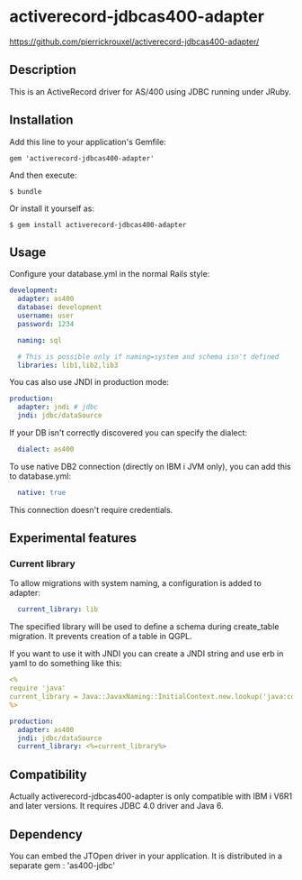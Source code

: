 # activerecord-jdbcas400-adapter

https://github.com/pierrickrouxel/activerecord-jdbcas400-adapter/

## Description

This is an ActiveRecord driver for AS/400 using JDBC running under JRuby.

## Installation

Add this line to your application's Gemfile:

    gem 'activerecord-jdbcas400-adapter'

And then execute:

    $ bundle

Or install it yourself as:

    $ gem install activerecord-jdbcas400-adapter

## Usage

Configure your database.yml in the normal Rails style:
```yml
development:
  adapter: as400
  database: development
  username: user
  password: 1234

  naming: sql

  # This is possible only if naming=system and schema isn't defined
  libraries: lib1,lib2,lib3
```

You cas also use JNDI in production mode:
```yml
production:
  adapter: jndi # jdbc
  jndi: jdbc/dataSource
```

If your DB isn't correctly discovered you can specify the dialect:
```yml
  dialect: as400
```

To use native DB2 connection (directly on IBM i JVM only), you can add this to database.yml:
```yml
  native: true
```
This connection doesn't require credentials.

## Experimental features
### Current library
To allow migrations with system naming, a configuration is added to adapter:

```yml
  current_library: lib
```

The specified library will be used to define a schema during create_table migration.
It prevents creation of a table in QGPL.

If you want to use it with JNDI you can create a JNDI string and use erb in yaml to do something like this:

```yml
<%
require 'java'
current_library = Java::JavaxNaming::InitialContext.new.lookup('java:comp/env/currentLibrary').to_s if Rails.env.production?
%>

production:
  adapter: as400
  jndi: jdbc/dataSource
  current_library: <%=current_library%>
```

## Compatibility

Actually activerecord-jdbcas400-adapter is only compatible with IBM i V6R1 and later versions.
It requires JDBC 4.0 driver and Java 6.

## Dependency

You can embed the JTOpen driver in your application. It is distributed in a separate gem : 'as400-jdbc'
